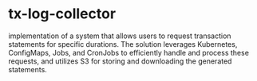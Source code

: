# tx-log-collector
implementation of a system that allows users to request transaction statements for specific durations. The solution leverages Kubernetes, ConfigMaps, Jobs, and CronJobs to efficiently handle and process these requests, and utilizes S3 for storing and downloading the generated statements.
